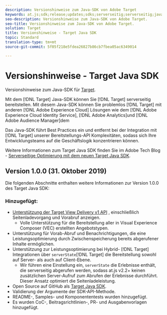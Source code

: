 ```yaml
---
description: Versionshinweise zum Java-SDK von Adobe Target
keywords: at.js;sdk;release;updates;sdks;serverseitig;serverseitig;java;java sdk
seo-description: Versionshinweise zum Java-SDK von Adobe Target.
seo-title: Versionshinweise zum Java-SDK von Adobe Target.
solution: Target
title: Versionshinweise - Target Java SDK
topic: Standard
translation-type: tm+mt
source-git-commit: 5f05f218e5fdea26827b86cb7fbea05ac6349014

---
```



# Versionshinweise - Target Java SDK

Versionshinweise zum Java-SDK für [Target](https://github.com/adobe/target-java-sdk).

Mit dem [!DNL Target] Java-SDK können Sie [!DNL Target] serverseitig bereitstellen. Mit diesem Java-SDK können Sie problemlos [!DNL Target] mit anderen [!DNL Adobe Experience Cloud] Lösungen wie dem [!DNL Adobe Experience Cloud Identity Service], [!DNL Adobe Analytics]und [!DNL Adobe Audience Manager]dem

Das Java-SDK führt Best Practices ein und entfernt bei der Integration mit [!DNL Target] unserer Bereitstellungs-API Komplexitäten, sodass sich Ihre Entwicklungsteams auf die Geschäftslogik konzentrieren können.

Weitere Informationen zum Target Java SDK finden Sie im Adobe Tech Blog - [Serverseitige Optimierung mit dem neuen Target Java SDK](https://medium.com/adobetech/server-side-optimization-with-the-new-target-java-sdk-421dc418a3f2).

## Version 1.0.0 (31. Oktober 2019)

Die folgenden Abschnitte enthalten weitere Informationen zur Version 1.0.0 des Target Java SDK:

### Hinzugefügt:

* [Unterstützung der Target View Delivery v1 API](https://developers.adobetarget.com/api/delivery-api/) , einschließlich Seitenladevorgang und Vorabruf anzeigen.
   * Volle Unterstützung für die Bereitstellung aller in Visual Experience Composer (VEC) erstellten Angebotstypen.
* Unterstützung für Vorab-Abruf und Benachrichtigungen, die eine Leistungsoptimierung durch Zwischenspeicherung bereits abgerufener Inhalte ermöglichen.
* Unterstützung zur Leistungsoptimierung bei Hybrid- [!DNL Target] Integrationen über `serverState`[!DNL Target] die Bereitstellung sowohl auf Server- als auch auf Client-Ebene.
   * Wir führen eine Einstellung ein, `serverState` die Erlebnisse enthält, die serverseitig abgerufen werden, sodass at.js v2.2+ keinen zusätzlichen Server-Aufruf zum Abrufen der Erlebnisse durchführt. Dieser Ansatz optimiert die Seitenladeleistung.
* Open Source auf GitHub als [Target Java SDK](https://github.com/adobe/target-java-sdk).
* Validierung der Argumente der SDK-API-Methode.
* README-, Samples- und Komponententests wurden hinzugefügt.
* Es wurden CoC-, Beitragsrichtlinien-, PR- und Ausgabenvorlagen hinzugefügt.

